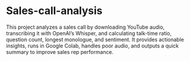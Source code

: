 # Sales-call-analysis
This project analyzes a sales call by downloading YouTube audio, transcribing it with OpenAI’s Whisper, and calculating talk-time ratio, question count, longest monologue, and sentiment. It provides actionable insights, runs in Google Colab, handles poor audio, and outputs a quick summary to improve sales rep performance.
